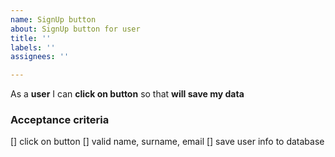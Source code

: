 ```yaml
---
name: SignUp button
about: SignUp button for user
title: ''
labels: ''
assignees: ''

---
```


As a **user** I can **click on button** so that **will save my data**

### Acceptance criteria 

[] click on button
[] valid name, surname, email
[] save user info to database

